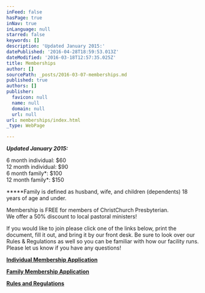 ```yaml
---
inFeed: false
hasPage: true
inNav: true
inLanguage: null
starred: false
keywords: []
description: 'Updated January 2015:'
datePublished: '2016-04-28T18:59:53.013Z'
dateModified: '2016-03-18T12:57:35.025Z'
title: Memberships
author: []
sourcePath: _posts/2016-03-07-memberships.md
published: true
authors: []
publisher:
  favicon: null
  name: null
  domain: null
  url: null
url: memberships/index.html
_type: WebPage

---
```

**_Updated January 2015:_**

6 month individual: $60  
12 month individual: $90  
6 month family\*: $100  
12 month family\*: $150

****\*Family is defined as husband, wife, and children (dependents) 18 years of age and under.

Membership is FREE for members of ChristChurch Presbyterian.  
We offer a 50% discount to local pastoral ministers!

If you would like to join please click one of the links below, print the document, fill it out, and bring it by our front desk. Be sure to look over our Rules & Regulations as well so you can be familiar with how our facility runs. Please let us know if you have any questions!

**[Individual Membership Application][0]**

**[Family Membership Application][1]**

**[Rules and Regulations][2]**

[0]: http://www.therecplace.com/uploads/3/7/6/7/37670917/2015_membership_application.pdf
[1]: http://www.therecplace.com/uploads/3/7/6/7/37670917/2015_family_membership_form.pdf
[2]: http://www.therecplace.com/uploads/3/7/6/7/37670917/rules_and_regs.pdf